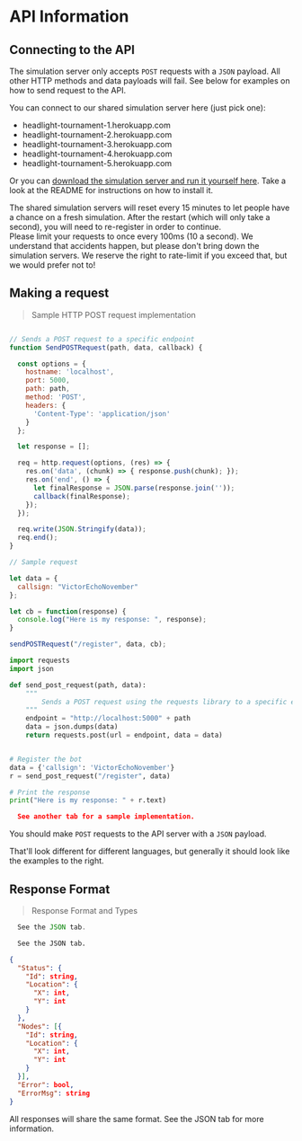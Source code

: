 
# API Information

## Connecting to the API

The simulation server only accepts `POST` requests with a `JSON` payload. All other HTTP methods and data payloads will fail. See below for examples on how to send request to the API.

You can connect to our shared simulation server here (just pick one):

* headlight-tournament-1.herokuapp.com
* headlight-tournament-2.herokuapp.com
* headlight-tournament-3.herokuapp.com
* headlight-tournament-4.herokuapp.com
* headlight-tournament-5.herokuapp.com

Or you can [download the simulation server and run it yourself here](https://github.com/HeadlightLabs/Tournament-API). Take a look at the README for instructions on how to install it.

<aside class="notice">
  The shared simulation servers will reset every 15 minutes to let people have a chance on a fresh simulation. After the restart (which will only take a second),
  you will need to re-register in order to continue.
</aside>

<aside class="warning">
  Please limit your requests to once every 100ms (10 a second). We understand that accidents happen, but please don't bring down the simulation servers.  We reserve the right to rate-limit if you exceed that, but we would prefer not to!
</aside>

## Making a request

> Sample HTTP POST request implementation

```javascript

// Sends a POST request to a specific endpoint
function SendPOSTRequest(path, data, callback) {

  const options = {
    hostname: 'localhost',
    port: 5000,
    path: path,
    method: 'POST',
    headers: {
      'Content-Type': 'application/json'
    }
  };

  let response = [];

  req = http.request(options, (res) => {
    res.on('data', (chunk) => { response.push(chunk); });
    res.on('end', () => { 
      let finalResponse = JSON.parse(response.join(''));
      callback(finalResponse); 
    });
  });

  req.write(JSON.Stringify(data));
  req.end();
}

// Sample request

let data = {
  callsign: "VictorEchoNovember"
};

let cb = function(response) {
  console.log("Here is my response: ", response);
}

sendPOSTRequest("/register", data, cb);
```

```python
import requests
import json

def send_post_request(path, data):
    """
        Sends a POST request using the requests library to a specific endpoint.
    """
    endpoint = "http://localhost:5000" + path
    data = json.dumps(data)
    return requests.post(url = endpoint, data = data)


# Register the bot
data = {'callsign': 'VictorEchoNovember'}
r = send_post_request("/register", data)

# Print the response
print("Here is my response: " + r.text)
```

```json
  See another tab for a sample implementation.
```

You should make `POST` requests to the API server with a `JSON` payload. 

That'll look different for different languages, but generally it should look like the examples to the right.

## Response Format

> Response Format and Types

```javascript
  See the JSON tab.
```

```python
  See the JSON tab.
```

```json
{
  "Status": {
    "Id": string,
    "Location": {
      "X": int,
      "Y": int
    }
  },
  "Nodes": [{
    "Id": string,
    "Location": {
      "X": int,
      "Y": int
    }
  }],
  "Error": bool,
  "ErrorMsg": string
}
```

All responses will share the same format. See the JSON tab for more information.